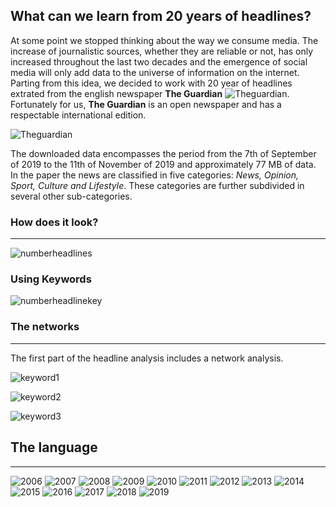 ## What can we learn from 20 years of headlines?

At some point we stopped thinking about the way we consume media. The increase of journalistic sources, whether they are reliable or not, has only increased throughout the last two decades and the emergence of social media will only add data to the universe of information on the internet. 
Parting from this idea, we decided to work with 20 year of headlines extrated from the english newspaper **The Guardian** ![Theguardian](https://www.theguardian.com/international). Fortunately for us, **The Guardian** is an open newspaper and has a respectable international edition. 

![Theguardian](Theguardian.jpg)

The downloaded data encompasses the period from the 7th of September of 2019 to the 11th of November of 2019 and approximately 77 MB of data. In the paper the news are classified in five categories: *News, Opinion, Sport, Culture and Lifestyle*. These categories are further subdivided in several other sub-categories.

### How does it look?
_____________________

![numberheadlines](numberheadlines.png)


### Using Keywords


![numberheadlinekey](numberheadlinekey.png)

### The networks
________________


The first part of the headline analysis includes a network analysis.

![keyword1](keyword1.png)

![keyword2](keyword2.png)

![keyword3](keyword3.png)

## The language
_______________



![2006](2006.png) ![2007](2007.png) ![2008](2008.png) ![2009](2009.png) ![2010](2010.png) ![2011](2011.png) ![2012](2012.png) ![2013](2013.png) ![2014](2014.png) ![2015](2015.png) ![2016](2016.png) ![2017](2017.png) ![2018](2018.png) ![2019](2019.png)






